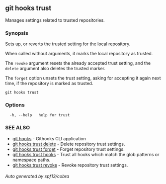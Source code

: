 ## git hooks trust

Manages settings related to trusted repositories.

### Synopsis

Sets up, or reverts the trusted setting for the local repository.

When called without arguments, it marks the local repository as trusted.

The `revoke` argument resets the already accepted trust setting,
and the `delete` argument also deletes the trusted marker.

The `forget` option unsets the trust setting, asking for accepting
it again next time, if the repository is marked as trusted.

```
git hooks trust
```

### Options

```
  -h, --help   help for trust
```

### SEE ALSO

* [git hooks](git_hooks.md)	 - Githooks CLI application
* [git hooks trust delete](git_hooks_trust_delete.md)	 - Delete repository trust settings.
* [git hooks trust forget](git_hooks_trust_forget.md)	 - Forget repository trust settings.
* [git hooks trust hooks](git_hooks_trust_hooks.md)	 - Trust all hooks which match the glob patterns or namespace paths.
* [git hooks trust revoke](git_hooks_trust_revoke.md)	 - Revoke repository trust settings.

###### Auto generated by spf13/cobra 
